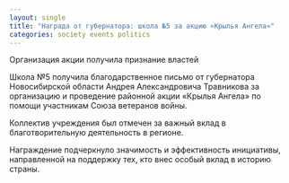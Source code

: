 ```yaml
---
layout: single
title: "Награда от губернатора: школа №5 за акцию «Крылья Ангела»"
categories: society events politics
---
```

Организация акции получила признание властей

Школа №5 получила благодарственное письмо от губернатора Новосибирской области Андрея Александровича Травникова за организацию и проведение районной акции «Крылья Ангела» по помощи участникам Союза ветеранов войны.

Коллектив учреждения был отмечен за важный вклад в благотворительную деятельность в регионе.

Награждение подчеркнуло значимость и эффективность инициативы, направленной на поддержку тех, кто внес особый вклад в историю страны.